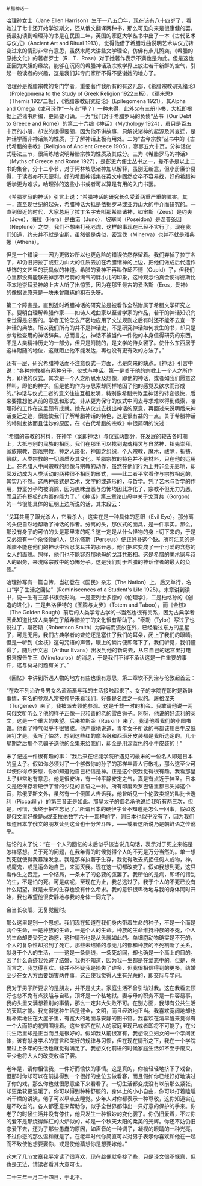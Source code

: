     希腊神话一 

   哈理孙女士（Jane Ellen Harrison）生于一八五〇年，现在该有八十四岁了，看她过了七十还开始学波斯文，还从俄文翻译两种书，那么可见向来是很康健的罢。我最初读到哈理孙的书是在民国二年，英国的家庭大学丛书中出了一本《古代艺术与仪式》（Ancient Art and Ritual 1913），觉得他借了希腊戏曲说明艺术从仪式转变过来的情形非常有意思，虽然末尾大讲些文学理论，仿佛有点儿鹘突，《希腊的原始文化》的著者罗士（R．T．Rose）对于她著作表示不满也是为此。但是这也正因为大胆的缘故，能够在沉闷的希腊神话及宗教学界上放进若干新鲜的空气，引起一般读者的兴趣，这是我们非专门家所不得不感谢她的地方了。

   哈理孙是希腊宗教的专门学者，重要著作我所有的有这几部，《希腊宗教研究绪论》（Prolegomena to the Study of Greek Religion 1922三板），《德米思》（Themis 1927二板），《希腊宗教研究结论》（Epilegomena 1921），其Alpha and Omega（或可译作“一与亥”乎？）一种未得，此外又有三册小书，大抵即根据上述诸书所编，更简要可诵。一为“我们对于希腊罗马的负债”丛书（Our Debt to Greece and Rome）的第二十六编《神话》（Mythology 1924），虽只是百五十页的小册，却说的很得要领，因为他不讲故事，只解说诸神的起源及其变迁，是神话学而非神话集的性质，于了解神话上极有用处。二为“古今宗教”丛书中的《古代希腊的宗教》（Religion of Ancient Greece 1905），寥寥五六十页，分神话仪式秘法三节，很简练地说明希腊宗教的性质及其成分。三为《希腊罗马的神话》（Myths of Greece and Rome 1927），是彭恩六便士丛书之一，差不多是以上二书的集合，分十二小节，对于阿林坡思诸神加以解释，虽别无新意，但小册廉价易得，于读者亦不无便利。好的希腊神话集在英文中固然仓卒不容易找，好的希腊神话学更为难求，哈理孙的这些小书或者可以算是有用的入门书罢。

   《希腊罗马的神话》引言上说：“希腊神话的研究长久受着两重严重的障害。其一，直至现世纪的起头，希腊神话大抵是依据罗马或亚力山大的中介而研究的。一直到很近的时代，大家总用了拉丁名字去叫那希腊诸神，如宙斯（Zeus）是约夫（Jove），海拉（Hera）是由诺（Juno），坡塞同（Poseidon）是涅普条因（Neptune）之类。我们不想来打死老虎，这样的事现在已经不实行了。现在我们知道，约夫并不就是宙斯，虽然很是类似，密涅伐（Minerva）也并不就是雅典娜（Athena）。

   但是一个错误——因为更微妙所以也更危险的错误依然存留着。我们弃掉了拉丁名字，却仍旧把拉丁或亚力山大的性质去加在希腊诸神的上边，把他们做成后代造作华饰的文艺里的玩具似的神道。希腊的爱神不再叫作邱匹德（Cupid）了，但我们心里都没有能够去掉那带弓箭的淘气的胖小儿的印象，这种观念怕真会使得德斯比亚本地崇拜爱神的上古人听了出惊罢，因为在那里最古的爱洛斯（Eros，爱神）的像据说原来是一块未曾雕琢的粗石头呀。

   第二个障害是，直到近时希腊神话的研究总是被看作全然附属于希腊文学研究之下。要明白理解希腊作家——如诗人戏曲家以至哲学家的作品，若干的神话知识向来觉得是必要的。学者无论怎么严密地应用了文法规则之后有时还不能不去查一下神话的典故。所以我们所有的并不是神话史，不是研究神话如何发生的书，却只是参考检查用的神话辞典。总而言之，神话不被当作一件他的本身值得研究的东西，不是人类精神历史的一部分，但只是附随的，是文学的侍女罢了。使什么东西居于这样附随的地位，这就阻止他不能发达，再也没有更有效的方法了。”

   还有一层，研究希腊神话而不注意仪式一方面，也是向来的缺点。《神话》引言中说：“各种宗教都有两种分子，仪式与神话。第一是关于他的宗教上一个人之所作为，即他的仪式。其次是一个人之所思索及想像，即他的神话，或者如我们愿意这样叫，即他的神学。但是他的作为与思索却同样地因了他的感觉及欲求而形成的。”神话与仪式二者的意义往往互相发明，特别像希腊宗教里神话的转变很快，后来要推想他从前的意思和形式，非从更为保守的仪式中间去寻求难以得到线索，哈理孙的工作在这里颇有成就。她先从仪式去找出神话的原意，再回过来说明后来神话变迁之迹，很能使我们了解希腊神话的特色，这是很有益的一点。关于希腊神话的特别发达而且佳妙的原因，在《古代希腊的宗教》中很简明的说过：

   “希腊的宗教的材料，在神学（案即神话）与仪式两部分，在发展的较古各时期上，大抵与别的民族的相同。我们在那里可以找到鬼魂精灵与自然神，祖先崇拜，家族宗教，部落宗教，神之人形化，神国之组织，个人宗教，魔术，祓除，祈祷，祭献，人类宗教的一切原质及其变化。希腊宗教的特色并不是材料，只在他的运用上。在希腊人中间宗教的想像与宗教的动作，虽然在他们行为上并非全无影响，却常发动成为人类活动的两种很不相同的形式，——此二者平常看作与宗教相远的，其实乃不然。这两种形式是艺术，文字的或造形的，与哲学。凭了艺术与哲学的作用，野蛮分子均被消除，因为愚昧丑恶与恐怖均因此净化了，宗教不但无力为恶，而且还有积极的为善的能力了。”《神话》第三章论山母中关于戈耳共（Gorgon）的一节很能具体的证明上边所说的话，其末段云：

   “戈耳共用了眼光杀人，它看杀人，这实在是一种具体的恶眼（Evil Eye）。那分离的头便自然地帮助了神话的作者。分离的头，那仪式的面具，是一件事实。那么，那没有身子的可怕的头是那里来的呢？这一定是从什么怪物的身上切下来的，于是又必须有一个杀怪物的人，贝尔修斯（Perseus）便正好补这个缺。所可注意的是希腊不能在他们的神话中容忍戈耳共的那丑恶。他们把它变成了一个可爱的含愁的女人的面貌。照样，他们也不能容忍那地母的戈耳共形相。这是希腊的美术家与诗人的职务，来洗除宗教中的恐怖分子。这是我们对于希腊的神话作者的最大的负债。”

   哈理孙写有一篇自传，当初登在《国民》杂志（The Nation）上，后又单行，名曰“学子生活之回忆”（Reminiscences of a Student's Life 1925）。末章讲到读书，说一生有三部书很受影响，一是亚列士多德的《伦理学》，二是柏格孙的《创造的进化》，三是弗洛伊特的《图腾与太步》（Totem and Taboo），而《金枝》（The Golden Bough）前后的人类学考古学的书当然也很有关系，因为古典学者因此知道比较人类学在了解希腊拉丁的文化很有帮助了。“泰勒（Tylor）写过了也说过了，斯密斯（Robertson Smith）为异端而流放在外，已经看过东方的星星了，可是无用，我们古典学者的聋蛇还是塞住了我们的耳朵，闭上了我们的眼睛。但是一听到《金枝》这句咒语的声音，眼上的鳞片便即落下了，我们听见，我们懂得了。随后伊文思（Arthur Evans）出发到他的新岛去，从它自己的迷宫里打电报来报告牛王（Minotauros）的消息，于是我们不得不承认这是一件重要的事件，这与荷马问题有关了。”

   《回忆》中讲到所遇人物的地方有些也很有意思，第二章坎不列治与伦敦起首云：

   “在坎不列治许多男女名流渐渐与我的生活接触起来了。女子的学院在那时是新鲜事情，有名的参观人常被领导来看我们，好像是名胜之一似的。屠格涅夫（Turgenev）来了，我被派去领他参观。这是千载一时的机会。我敢请他说一两句俄文听听么？他的样子正像一只和善的老的雪白狮子。阿呀，他说的好流利的英文，这是一个重大的失望。后来拉斯金（Ruskin）来了。我请他看我们的小图书馆。他看了神气似乎不很赞成。他严重地说道，青年女子所读的书都该用白牛皮纸装钉才是。我听了悚然，想到这些红的摩洛哥和西班牙皮装都是我所选定的。几个星期之后那个老骗子送他的全集来给我们，却全是用深蓝色的小牛皮装的！”

   末了记述一件很有趣的事：“我后来在纽能学院所遇见的最末的一位名人即是日本的皇太子。假如你必须对了一个够做你的孙子的那样年青人行敬礼，那么这至少可以使你得点安慰，你如知道他自己相信是神。正是这个使我觉得很有趣。我看那皇太子非常地有意思。他是很安详，有一种平静安定之气，真是有点近于神圣。日本文是还保存着硬伊字音的少见的言语之一种。所有印度欧罗巴语里都已失掉这个音，除俄罗斯文外，虽然有一个俄国人告诉我，他曾听见一个伦敦卖报的叫比卡迭利（Piccadilly）的第三音正是如此。那皇太子的御名承他说给我听有两三次，但是，可惜，我终于把它忘记了。”所谓日本的硬伊字音不知道是怎么一回事，假如这是俄文里好像是ы或亚拉伯数字六十一那样的字，则日本也似乎没有了，因为我们知道日本学俄文的朋友读到这音也十分苦斗哩，——或者这所说乃是朝鲜语之传讹乎。

   结论的末了说：“在一个人的回忆的末后似乎该当说几句话，表示对于死之来临是怎样感想。关于死的问题，在我年青的时候觉得个人的不死是万分当然的。单一想到死就使得我暴躁发急。我是那样执著于生存，我觉得敢去抗拒任何人或物，神，或魔鬼，或是运命她自己，来消灭我。现在这一切都改变了。假如我想到死，这只看作生之否定，一个结局，一条末了的必要的弦罢了。我所怕的是病，即坏的错乱的生，不是怕的死。可是病呢，至现在为止，我总逃过了。我于个人的不死已没有什么期望，就是未来的生存也没有什么希求。我的意识很卑微地与我的身体同时开始，我也希望他很安静地与我的身体一同完了。

   会当长夜眠，无复觉醒时。

   那么这里是别一个思想。我们现在知道在我们身内带着生命的种子，不是一个而是两个生命，一是种族的生命，一是个人的生命。种族的生命维持种族的不死，个人的生命却要受死之诱惑，这种情形也是从头就如此的。单细胞动物确实是不死的，个人的复杂性却招到了死亡。那些未结婚的与无儿的都和种族的不死割断了关系，献身于个人的生活，——这是一条侧线，一条死胡同，却也确是一个高上的目的。因了什么奇迹我免避了结婚，我也不知道，因为我一生都是在爱恋中的。但是，总而言之，我觉得喜欢。我并不怀疑我是损失了许多，但我很相信得到的更多。结婚至少在女人方面要妨害两件事，这正使我觉得人生有光荣的，即交际与学问。

   我对于男子所要求的是朋友，并不是丈夫。家庭生活不曾引动过我。这在我看去顶好也总不免有点狭隘与自私，顶坏是一个私地狱。妻与母的职务不是一件容易事，我的头里又满想着别的事情，那么一定非大失败不可。在别方面，我却有公共生活的天赋才能。我觉得这种生活是健全，文明，而且经济地正当。我喜欢宽阔地却也稍朴素地住在大屋子里，有宽大的地面与安静的图书馆。我喜欢在清早醒来觉得有一个大而静的花园围绕着。这些东西在私人的家庭里现已或者即将不可能了，在公共生活里却是正当而且是很好的。假如我从前很富有，我想设立妇女的一个学问团体，该有献身学术的誓言和美好的规律与习惯，但在现在情形之下，我在一个学院里过上多年的生活也就觉得满足了。我想文化前进的时候家庭生活如不至于废灭，至少也将大大的改变收缩了罢。

   老年是，请你相信我，一件好而愉快的事情。这是真的，你被轻轻地挤下了戏台，但那时你却可以在前排得到一个很好的坐位去做看客，而且假如你已经好好地演过了你的戏，那么你也就很愿意坐下来看看了。一切生活都变成没有以前那么紧张，却更柔软更温暖了。你可以得到种种舒服的，身体上的小小自由，你可以打着瞌睡听干燥的讲演，倦了可以早点去睡觉。少年人对你都表示一种尊敬，这你知道实在是不敢当的。各人都愿意来帮助你，似乎全世界都伸出一只好意的保护的手来。你老了的时候生活并没有停住，他只发生一种很妙的变化罢了。你仍旧爱着，不过你的爱不是那烧得鲜红的火炉似的，却是一个秋天太阳的柔美的光辉。你还不妨仍旧恋爱下去，还为了那些愚蠢的原因，如声音的一种调子，凝视的眼睛的一种光亮，不过你恋的那么温和就是了。在老年时代你简直可以对男子表示你喜欢和他在一起而不致使他想要娶你，或是使他猜想你是想要嫁他。”

   这末了几节文章我平常读了很喜欢，现在趁便就多抄了些，只是译文很不惬意，但也是无法，请读者看其大意可也。

   二十三年一月二十四日，于北平。

